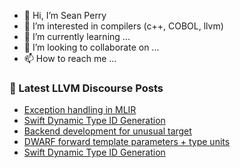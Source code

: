 - 👋 Hi, I’m Sean Perry
- 👀 I’m interested in compilers (c++, COBOL, llvm)
- 🌱 I’m currently learning ...
- 💞️ I’m looking to collaborate on ...
- 📫 How to reach me ...

<!---
s66perry/s66perry is a ✨ special ✨ repository because its `README.md` (this file) appears on your GitHub profile.
You can click the Preview link to take a look at your changes.
--->
### 📕 Latest LLVM Discourse Posts

<!-- DISCOURSE-LLVM:START -->
- [Exception handling in MLIR](https://llvm.discourse.group/t/exception-handling-in-mlir/6011/1)
- [Swift Dynamic Type ID Generation](https://llvm.discourse.group/t/swift-dynamic-type-id-generation/6006/4)
- [Backend development for unusual target](https://llvm.discourse.group/t/backend-development-for-unusual-target/5646/6)
- [DWARF forward template parameters + type units](https://llvm.discourse.group/t/dwarf-forward-template-parameters-type-units/5941/5)
- [Swift Dynamic Type ID Generation](https://llvm.discourse.group/t/swift-dynamic-type-id-generation/6006/3)
<!-- DISCOURSE-LLVM:END -->
